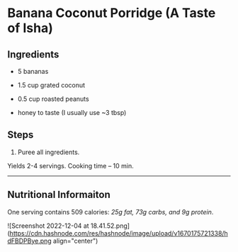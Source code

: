 # Banana Coconut Porridge  (A Taste of Isha)

## Ingredients

*   5 bananas
    
*   1.5 cup grated coconut
    
*   0.5 cup roasted peanuts
    
*   honey to taste (I usually use ~3 tbsp)
    

## Steps

1.  Puree all ingredients.
    

Yields 2-4 servings. Cooking time – 10 min.

* * *

## Nutritional Informaiton

One serving contains 509 calories: *25g fat, 73g carbs, and 9g protein*.

![Screenshot 2022-12-04 at 18.41.52.png](https://cdn.hashnode.com/res/hashnode/image/upload/v1670175721338/hdFBDPBye.png align="center")